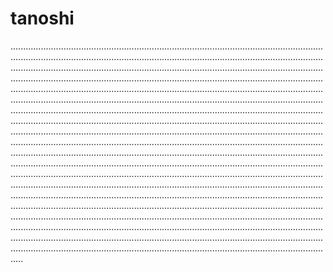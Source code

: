 # tanoshi
.....................................................................................................................................................................................................................................................................................................................................................................................................................................................................................................................................................................................................................................................................................................................................................................................................................................................................................................................................................................................................................................................................................................................................................................................................................................................................................................................................................................................................................................................................................................................................................................................................................................................................................................................................................................................................................................................................................................................................................................................................................................................................................................................................................................................................................................................................................................................................................................................................................................................................................................................................................................................